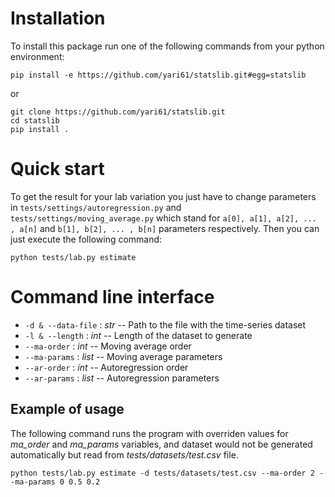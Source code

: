 # Installation
To install this package run one of the following commands from your python environment:

```
pip install -e https://github.com/yari61/statslib.git#egg=statslib
```
or
```
git clone https://github.com/yari61/statslib.git
cd statslib
pip install .
```

# Quick start
To get the result for your lab variation you just have to change parameters in `tests/settings/autoregression.py` and `tests/settings/moving_average.py` which stand for `a[0], a[1], a[2], ... , a[n]` and `b[1], b[2], ... , b[n]` parameters respectively.
Then you can just execute the following command:
```
python tests/lab.py estimate
```

# Command line interface
- `-d & --data-file` : *str* -- Path to the file with the time-series dataset
- `-l & --length` : *int* -- Length of the dataset to generate
- `--ma-order` : *int* -- Moving average order
- `--ma-params` : *list* -- Moving average parameters
- `--ar-order` : *int* -- Autoregression order
- `--ar-params` : *list* -- Autoregression parameters

## Example of usage
The following command runs the program with overriden values for *ma_order* and *ma_params* variables, and dataset would not be generated automatically but read from *tests/datasets/test.csv* file.
```
python tests/lab.py estimate -d tests/datasets/test.csv --ma-order 2 --ma-params 0 0.5 0.2
```
